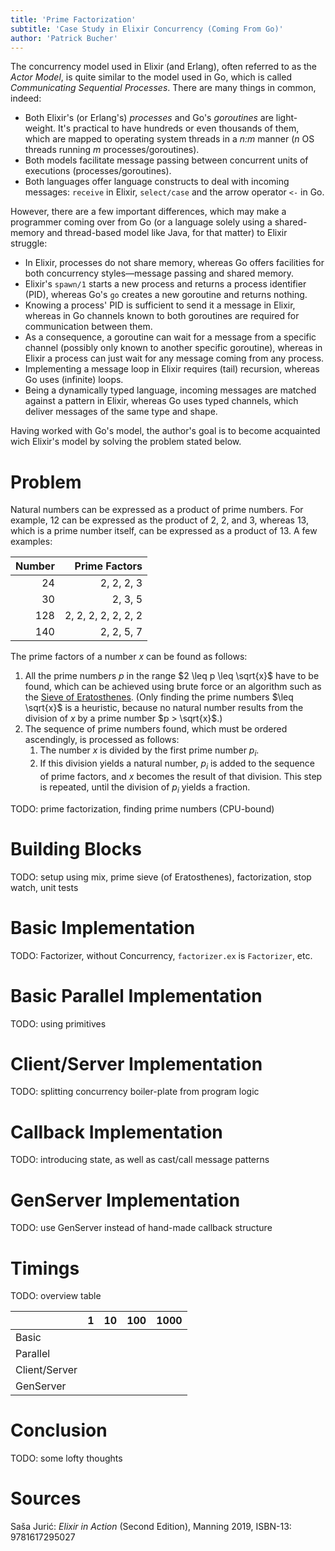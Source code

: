 ```yaml
---
title: 'Prime Factorization'
subtitle: 'Case Study in Elixir Concurrency (Coming From Go)'
author: 'Patrick Bucher'
---
```


The concurrency model used in Elixir (and Erlang), often referred to as the
_Actor Model_, is quite similar to the model used in Go, which is called
_Communicating Sequential Processes_. There are many things in common, indeed:

- Both Elixir's (or Erlang's) _processes_ and Go's _goroutines_ are
  light-weight. It's practical to have hundreds or even thousands of them, which
  are mapped to operating system threads in a _n:m_ manner (_n_ OS threads
  running _m_ processes/goroutines).
- Both models facilitate message passing between concurrent units of executions
  (processes/goroutines).
- Both languages offer language constructs to deal with incoming messages:
  `receive` in Elixir, `select/case` and the arrow operator `<-` in Go.

However, there are a few important differences, which may make a programmer
coming over from Go (or a language solely using a shared-memory and thread-based
model like Java, for that matter) to Elixir struggle:

- In Elixir, processes do not share memory, whereas Go offers facilities for
  both concurrency styles—message passing and shared memory.
- Elixir's `spawn/1` starts a new process and returns a process identifier
  (PID), whereas Go's `go` creates a new goroutine and returns nothing.
- Knowing a process' PID is sufficient to send it a message in Elixir, whereas
  in Go channels known to both goroutines are required for communication between
  them.
- As a consequence, a goroutine can wait for a message from a specific channel
  (possibly only known to another specific goroutine), whereas in Elixir a
  process can just wait for any message coming from any process.
- Implementing a message loop in Elixir requires (tail) recursion, whereas Go
  uses (infinite) loops.
- Being a dynamically typed language, incoming messages are matched against a
  pattern in Elixir, whereas Go uses typed channels, which deliver messages of
  the same type and shape.

Having worked with Go's model, the author's goal is to become acquainted wich
Elixir's model by solving the problem stated below.

# Problem

Natural numbers can be expressed as a product of prime numbers. For example, 12
can be expressed as the product of 2, 2, and 3, whereas 13, which is a prime
number itself, can be expressed as a product of 13. A few examples:

| Number |       Prime Factors |
|-------:|--------------------:|
|     24 |          2, 2, 2, 3 |
|     30 |             2, 3, 5 |
|    128 | 2, 2, 2, 2, 2, 2, 2 |
|    140 |          2, 2, 5, 7 |

The prime factors of a number $x$ can be found as follows:

1. All the prime numbers $p$ in the range $2 \leq p \leq \sqrt{x}$ have to be
   found, which can be achieved using brute force or an algorithm such as the
   [Sieve of Eratosthenes](https://en.wikipedia.org/wiki/Sieve_of_Eratosthenes).
   (Only finding the prime numbers $\leq \sqrt{x}$ is a heuristic, because no
   natural number results from the division of $x$ by a prime number $p >
   \sqrt{x}$.)
2. The sequence of prime numbers found, which must be ordered ascendingly, is
   processed as follows:
    1. The number $x$ is divided by the first prime number $p_i$.
    2. If this division yields a natural number, $p_i$ is added to the sequence
       of prime factors, and $x$ becomes the result of that division. This step
       is repeated, until the division of $p_i$ yields a fraction.


TODO: prime factorization, finding prime numbers (CPU-bound)

# Building Blocks

TODO: setup using mix, prime sieve (of Eratosthenes), factorization, stop watch,
unit tests

# Basic Implementation

TODO: Factorizer, without Concurrency, `factorizer.ex` is `Factorizer`, etc.

# Basic Parallel Implementation

TODO: using primitives

# Client/Server Implementation

TODO: splitting concurrency boiler-plate from program logic

# Callback Implementation

TODO: introducing state, as well as cast/call message patterns

# GenServer Implementation

TODO: use GenServer instead of hand-made callback structure

# Timings

TODO: overview table

|               | 1 | 10 | 100 | 1000 |
|---------------|--:|---:|----:|-----:|
| Basic         |   |    |     |      |
| Parallel      |   |    |     |      |
| Client/Server |   |    |     |      |
| GenServer     |   |    |     |      |

# Conclusion

TODO: some lofty thoughts

# Sources

Saša Jurić: _Elixir in Action_ (Second Edition), Manning 2019, ISBN-13: 9781617295027
